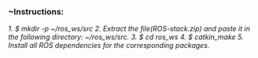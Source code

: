 ### ~Instructions:

_1. $ mkdir -p ~/ros_ws/src_
_2. Extract the file(ROS-stack.zip) and paste it in the following directory: ~/ros_ws/src._
_3. $ cd ros_ws_
_4. $ catkin_make_
_5. Install all ROS dependencies for the corresponding packages._ 
